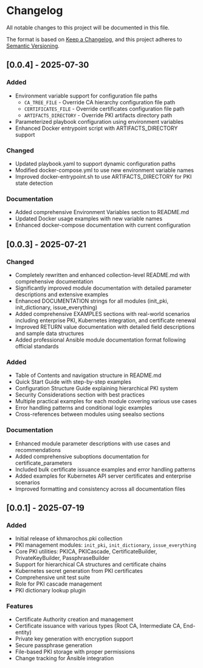 # Changelog

All notable changes to this project will be documented in this file.

The format is based on [Keep a Changelog](https://keepachangelog.com/en/1.0.0/),
and this project adheres to [Semantic Versioning](https://semver.org/spec/v2.0.0.html).

## [0.0.4] - 2025-07-30

### Added
- Environment variable support for configuration file paths
  - `CA_TREE_FILE` - Override CA hierarchy configuration file path
  - `CERTIFICATES_FILE` - Override certificates configuration file path
  - `ARTIFACTS_DIRECTORY` - Override PKI artifacts directory path
- Parameterized playbook configuration using environment variables
- Enhanced Docker entrypoint script with ARTIFACTS_DIRECTORY support

### Changed
- Updated playbook.yaml to support dynamic configuration paths
- Modified docker-compose.yml to use new environment variable names
- Improved docker-entrypoint.sh to use ARTIFACTS_DIRECTORY for PKI state detection

### Documentation
- Added comprehensive Environment Variables section to README.md
- Updated Docker usage examples with new variable names
- Enhanced docker-compose documentation with current configuration

## [0.0.3] - 2025-07-21

### Changed
- Completely rewritten and enhanced collection-level README.md with comprehensive documentation
- Significantly improved module documentation with detailed parameter descriptions and extensive examples
- Enhanced DOCUMENTATION strings for all modules (init_pki, init_dictionary, issue_everything)
- Added comprehensive EXAMPLES sections with real-world scenarios including enterprise PKI, Kubernetes integration, and certificate renewal
- Improved RETURN value documentation with detailed field descriptions and sample data structures
- Added professional Ansible module documentation format following official standards

### Added
- Table of Contents and navigation structure in README.md
- Quick Start Guide with step-by-step examples
- Configuration Structure Guide explaining hierarchical PKI system
- Security Considerations section with best practices
- Multiple practical examples for each module covering various use cases
- Error handling patterns and conditional logic examples
- Cross-references between modules using seealso sections

### Documentation
- Enhanced module parameter descriptions with use cases and recommendations
- Added comprehensive suboptions documentation for certificate_parameters
- Included bulk certificate issuance examples and error handling patterns
- Added examples for Kubernetes API server certificates and enterprise scenarios
- Improved formatting and consistency across all documentation files

## [0.0.1] - 2025-07-19

### Added
- Initial release of khmarochos.pki collection
- PKI management modules: `init_pki`, `init_dictionary`, `issue_everything`
- Core PKI utilities: PKICA, PKICascade, CertificateBuilder, PrivateKeyBuilder, PassphraseBuilder
- Support for hierarchical CA structures and certificate chains
- Kubernetes secret generation from PKI certificates
- Comprehensive unit test suite
- Role for PKI cascade management
- PKI dictionary lookup plugin

### Features
- Certificate Authority creation and management
- Certificate issuance with various types (Root CA, Intermediate CA, End-entity)
- Private key generation with encryption support
- Secure passphrase generation
- File-based PKI storage with proper permissions
- Change tracking for Ansible integration